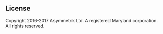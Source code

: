 ## License
Copyright 2016-2017 Asymmetrik Ltd. A registered Maryland corporation. All rights reserved.
